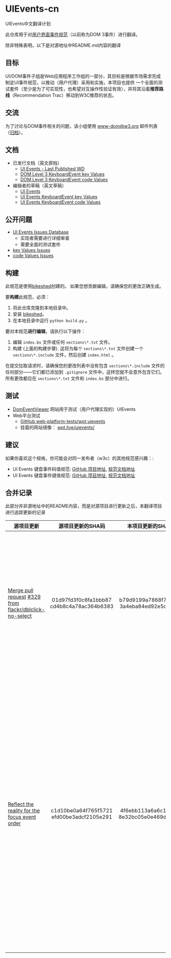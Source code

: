 # UIEvents-cn

UIEvents中文翻译计划

此仓库用于对[用户界面事件规范](https://w3c.github.io/uievents/)（以前称为DOM 3事件）进行翻译。

除非特殊表明，以下是对源地址中README.md内容的翻译

## 目标

UI/DOM事件子组是Web应用程序工作组的一部分，其目标是根据市场需求完成
制定UI事件规范，以推动（用户代理）采用和实施，本项目也提供
一个全面的测试套件（至少是为了可实现性，也希望对互操作性验证有效），并将其沿着**推荐路线**（Recommendation Trac）移动到W3C推荐的状态。

## 交流

为了讨论与DOM事件相关的问题，该小组使用 <www-dom@w3.org> 邮件列表（[归档](http://lists.w3.org/Archives/Public/www-dom/)）。

## 文档

* 已发行文档（英文原档）
  * [UI Events - Last Published WD](http://www.w3.org/TR/uievents/)
  * [DOM Level 3 KeyboardEvent key Values](http://www.w3.org/TR/DOM-Level-3-Events-key/)
  * [DOM Level 3 KeyboardEvent code Values](http://www.w3.org/TR/DOM-Level-3-Events-code/)
* 编辑者的草稿（英文草稿）
  * [UI Events](https://w3c.github.io/uievents/)
  * [UI Events KeyboardEvent key Values](https://w3c.github.io/uievents-key/)
  * [UI Events KeyboardEvent code Values](https://w3c.github.io/uievents-code/)

## 公开问题

* [UI Events Issues Database](https://github.com/w3c/uievents/issues)
  * 实现者需要进行详细审查
  * 需要全面的测试套件
* [key Values Issues](https://github.com/w3c/uievents-key/issues)
* [code Values Issues](https://github.com/w3c/uievents-code/issues)

## 构建

此规范是使用[bikeshed](https://github.com/tabatkins/bikeshed)创建的。
如果您想贡献编辑，请确保您的更改正确生成。

要**构建**此规范，必须：

1. 将此仓库克隆到本地目录中。
1. 安装 [bikeshed](https://github.com/tabatkins/bikeshed)。
1. 在本地目录中运行 `python build.py` 。

要对本规范**进行编辑**，请执行以下操作：

1. 编辑 ```index.bs``` 文件或任何 ```sections\*.txt``` 文件。
2. 构建 (上面的构建步骤). 这将为每个 ```sections\*.txt``` 文件创建一个 ```sections\*.include``` 文件，然后创建 ```index.html``` 。

在提交拉取请求时，请确保您的更改列表中没有包含 ```sections\*.include``` 文件的任何部分——它们都已添加到 ```.gitignore``` 文件中，这样您就不会意外包含它们。所有更改都应在 ```sections\*.txt``` 文件和 ```index.bs``` 部分中进行。

## 测试

* [DomEventViewer](https://domeventviewer.com/) 网站用于测试（用户代理实现的）UIEvents
* Web平台测试
  * [GitHub web-platform-tests/wpt uievents](https://github.com/web-platform-tests/wpt/tree/master/uievents)
  * 挂载的网站镜像： [wpt.live/uievents/](https://wpt.live/uievents/)

## 建议

如果你喜欢这个规格，你可能会对同一发布者（w3c）的其他规范感兴趣：:

* UI Events 键盘事件码值规范: [GitHub 项目地址](https://github.com/w3c/uievents-code/), [规范文档地址](https://w3c.github.io/uievents-code/)
* UI Events 键盘事件键值规范: [GitHub 项目地址](https://github.com/w3c/uievents-key/), [规范文档地址](https://w3c.github.io/uievents-key/)

## 合并记录

此部分并非源地址中的README内容，而是对源项目进行更新之后，本翻译项目进行追踪更新的记录

| 源项目更新                                                                                                                                                                                                                                                               |             源项目更新的SHA码             |             本项目更新的SHA码             | 更新内容                                                                                                                                                                                                                                                                                                                                                                                                                                                                               |
| ------------------------------------------------------------------------------------------------------------------------------------------------------------------------------------------------------------------------------------------------------------------------ | :---------------------------------------: | :---------------------------------------: | -------------------------------------------------------------------------------------------------------------------------------------------------------------------------------------------------------------------------------------------------------------------------------------------------------------------------------------------------------------------------------------------------------------------------------------------------------------------------------------- |
| [Merge pull request](https://github.com/w3c/uievents/commit/01d97fd3f0c6fa1bbb87cd4b8c4a78ac364b6383) [#329](https://github.com/w3c/uievents/pull/329) [from flackr/dblclick-no-select](https://github.com/w3c/uievents/commit/01d97fd3f0c6fa1bbb87cd4b8c4a78ac364b6383) | 01d97fd3f0c6fa1bbb87 cd4b8c4a78ac364b6383 | b79d9199a7868f7f1944 3a4eba84ed92e5d86a8f | 双击事件的默认行为不再包含对文本的选中：<br/>1. `event-types.txt` 文件中的 `event-type-dblclick` 内容最后一段对默认行为的描述修改<br/>2. `event-interface.txt` 文件中的 `event-types-list` 内容关于 `dblclick` 事件类型的默认行为删除文本选中相关内容                                                                                                                                                                                                                                  |
| [Reflect the reality for the focus event order](https://github.com/w3c/uievents/commit/c1d10be0a64f765f5721efd00be3adcf2105e291)                                                                                                                                         | c1d10be0a64f765f5721 efd00be3adcf2105e291 | 4f6ebb113a6a6c1aa5aa 8e32bc05e0e469d3569c | 关于焦点事件的发生顺序更正: <br/>1. `event-types.txt` 文件中的`events-focusevent-event-order` 表格中，`focusin` 事件应该紧随 `focus`  事件发生，二者都在目标元素接收焦点后被派发<br/>2. 与1.中同样的位置表格，`focusout` 事件应该紧随 `blur` 事件发生，二者都在第一个目标元素失去焦点后被派发<br/>3. `event-types.txt` 文件中的各个焦点事件( `event-type-blur` ，`event-type-focus`，`event-type-focusin`，`event-type-focusout`)的定义描述中，修改关于发生顺序的说法(本条目共4处修改) |
